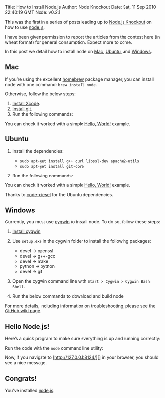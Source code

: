 Title: How to Install Node.js
Author: Node Knockout
Date: Sat, 11 Sep 2010 22:40:19 GMT
Node: v0.2.1

This was the first in a series of posts leading up to
[Node.js Knockout][] on how to use [node.js][].

I have been given permission to repost the articles from the contest here (in wheat format) for general consumption.  Expect more to come.

In this post we detail how to install node on [Mac][], [Ubuntu][],
and [Windows][].

## Mac

If you’re using the excellent [homebrew][] package manager, you can
install node with one command: `brew install node`.

Otherwise, follow the below steps:

1.  [Install Xcode][].
2.  [Install git][].
3.  Run the following commands:

You can check it worked with a simple [Hello, World!][] example.

## Ubuntu

1.  Install the dependencies:
    -   `sudo apt-get install g++ curl libssl-dev apache2-utils`
    -   `sudo apt-get install git-core`

2.  Run the following commands:

You can check it worked with a simple [Hello, World!][] example.

Thanks to [code-diesel][] for the Ubuntu dependencies.

## Windows

Currently, you must use [cygwin][] to install node. To do so,
follow these steps:

1.  [Install cygwin][].
2.  Use `setup.exe` in the cygwin folder to install the following
    packages:
    -   devel → openssl
    -   devel → g++-gcc
    -   devel → make
    -   python → python
    -   devel → git

3.  Open the cygwin command line with
    `Start > Cygwin > Cygwin Bash Shell`.
4.  Run the below commands to download and build node.

For more details, including information on troubleshooting, please
see the [GitHub wiki page][].

## Hello Node.js!

Here’s a quick program to make sure everything is up and running
correctly:

Run the code with the `node` command line utility:

Now, if you navigate to [http://127.0.0.1:8124/][] in your browser,
you should see a nice message.

## Congrats!

You’ve installed [node.js][].

  [Countdown to Knockout: Post 1 - How to Install Node.js]: http://nodeknockout.posterous.com/countdown-to-knockout-post-1-how-to-install-n
  [Node.js Knockout]: http://nodeknockout.com/
  [node.js]: http://nodejs.org/
  [Mac]: #mac
  [Ubuntu]: #ubuntu
  [Windows]: #windows
  [homebrew]: http://github.com/mxcl/homebrew
  [Install Xcode]: http://developer.apple.com/technologies/tools/
  [Install git]: http://help.github.com/mac-git-installation/
  [Hello, World!]: #hello
  [code-diesel]: http://www.codediesel.com/linux/installing-node-js-on-ubuntu-10-04/
  [cygwin]: http://www.cygwin.com/
  [Install cygwin]: http://www.mcclean-cooper.com/valentino/cygwin_install/
  [GitHub wiki page]: http://wiki.github.com/ry/node/building-node-on-windowscygwin
  [http://127.0.0.1:8124/]: http://127.0.0.1:8124/